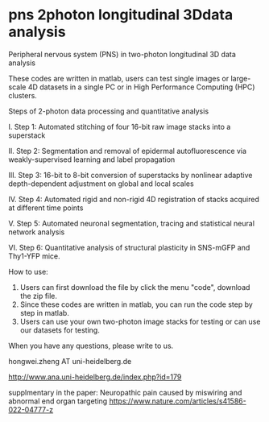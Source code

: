 # pns 2photon longitudinal 3Ddata analysis
Peripheral nervous system (PNS) in two-photon longitudinal 3D data analysis


These codes are written in matlab, users can test single images or large-scale 4D datasets in a single PC or in High Performance Computing (HPC) clusters.


Steps of 2-photon data processing and quantitative analysis

I. Step 1: Automated stitching of four 16-bit raw image stacks into a superstack

II. Step 2: Segmentation and removal of epidermal autofluorescence via weakly-supervised learning and label propagation 

III. Step 3: 16-bit to 8-bit conversion of superstacks by nonlinear adaptive depth-dependent adjustment on global and local scales

IV. Step 4: Automated rigid and non-rigid 4D registration of stacks acquired at different time points

V. Step 5: Automated neuronal segmentation, tracing and statistical neural network analysis

VI. Step 6: Quantitative analysis of structural plasticity in SNS-mGFP and Thy1-YFP mice.

How to use:

1. Users can first download the file by click the menu "code", download the zip file.
2. Since these codes are written in matlab, you can run the code step by step in matlab.
3. Users can use your own two-photon image stacks for testing or can use our datasets for testing.


When you have any questions, please write to us.

hongwei.zheng AT uni-heidelberg.de

http://www.ana.uni-heidelberg.de/index.php?id=179

supplmentary in the paper:
Neuropathic pain caused by miswiring and abnormal end organ targeting
https://www.nature.com/articles/s41586-022-04777-z
